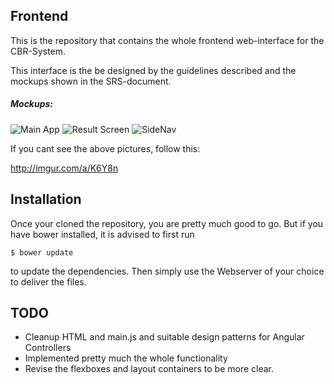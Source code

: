Frontend
--------

This is the repository that contains the whole frontend web-interface for the CBR-System.

This interface is the be designed by the guidelines described and the mockups shown in the SRS-document.

##### Mockups:

![Main App](http://i.imgur.com/h9d4lQy.png)
![Result Screen](http://i.imgur.com/bpLCVQd.png)
![SideNav](http://i.imgur.com/38gGfpe.png)

If you cant see the above pictures, follow this:

http://imgur.com/a/K6Y8n


Installation
------------

Once your cloned the repository, you are pretty much good to go.
But if you have bower installed, it is advised to first run

    $ bower update

to update the dependencies. Then simply use the Webserver of your choice to deliver the files.

TODO
----

- Cleanup HTML and main.js and suitable design patterns for Angular Controllers
- Implemented pretty much the whole functionality
- Revise the flexboxes and layout containers to be more clear.
